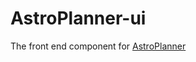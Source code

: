 # AstroPlanner-ui

The front end component for [AstroPlanner](https://github.com/AlmightyYakob/AstroPlanner)
